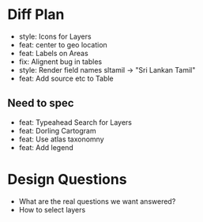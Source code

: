 # Diff Plan

* style: Icons for Layers
* feat: center to geo location
* feat: Labels on Areas
* fix: Alignent bug in tables
* style: Render field names sltamil -> "Sri Lankan Tamil"
* feat: Add source etc to Table

## Need to spec
* feat: Typeahead Search for Layers
* feat: Dorling Cartogram
* feat: Use atlas taxonomny
* feat: Add legend

# Design Questions

* What are the real questions we want answered?
* How to select layers
